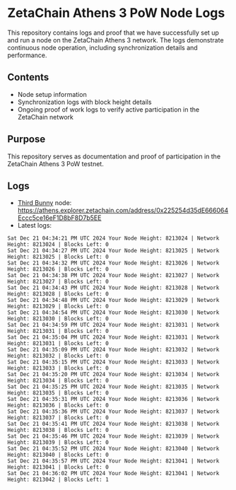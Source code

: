 # ZetaChain Athens 3 PoW Node Logs
This repository contains logs and proof that we have successfully set up and run a node on the ZetaChain Athens 3 network. The logs demonstrate continuous node operation, including synchronization details and performance.

## Contents
- Node setup information
- Synchronization logs with block height details
- Ongoing proof of work logs to verify active participation in the ZetaChain network

## Purpose
This repository serves as documentation and proof of participation in the ZetaChain Athens 3 PoW testnet.

## Logs

- [Third Bunny](https://thirdbunny.xyz/) node: https://athens.explorer.zetachain.com/address/0x225254d35dE666064Eccc5ce16eF1D8bF8D7b5EE
- Latest logs:
```
Sat Dec 21 04:34:21 PM UTC 2024 Your Node Height: 8213024 | Network Height: 8213024 | Blocks Left: 0
Sat Dec 21 04:34:27 PM UTC 2024 Your Node Height: 8213025 | Network Height: 8213025 | Blocks Left: 0
Sat Dec 21 04:34:32 PM UTC 2024 Your Node Height: 8213026 | Network Height: 8213026 | Blocks Left: 0
Sat Dec 21 04:34:38 PM UTC 2024 Your Node Height: 8213027 | Network Height: 8213027 | Blocks Left: 0
Sat Dec 21 04:34:43 PM UTC 2024 Your Node Height: 8213028 | Network Height: 8213028 | Blocks Left: 0
Sat Dec 21 04:34:48 PM UTC 2024 Your Node Height: 8213029 | Network Height: 8213029 | Blocks Left: 0
Sat Dec 21 04:34:54 PM UTC 2024 Your Node Height: 8213030 | Network Height: 8213030 | Blocks Left: 0
Sat Dec 21 04:34:59 PM UTC 2024 Your Node Height: 8213031 | Network Height: 8213031 | Blocks Left: 0
Sat Dec 21 04:35:04 PM UTC 2024 Your Node Height: 8213031 | Network Height: 8213031 | Blocks Left: 0
Sat Dec 21 04:35:09 PM UTC 2024 Your Node Height: 8213032 | Network Height: 8213032 | Blocks Left: 0
Sat Dec 21 04:35:15 PM UTC 2024 Your Node Height: 8213033 | Network Height: 8213033 | Blocks Left: 0
Sat Dec 21 04:35:20 PM UTC 2024 Your Node Height: 8213034 | Network Height: 8213034 | Blocks Left: 0
Sat Dec 21 04:35:25 PM UTC 2024 Your Node Height: 8213035 | Network Height: 8213035 | Blocks Left: 0
Sat Dec 21 04:35:31 PM UTC 2024 Your Node Height: 8213036 | Network Height: 8213036 | Blocks Left: 0
Sat Dec 21 04:35:36 PM UTC 2024 Your Node Height: 8213037 | Network Height: 8213037 | Blocks Left: 0
Sat Dec 21 04:35:41 PM UTC 2024 Your Node Height: 8213038 | Network Height: 8213038 | Blocks Left: 0
Sat Dec 21 04:35:46 PM UTC 2024 Your Node Height: 8213039 | Network Height: 8213039 | Blocks Left: 0
Sat Dec 21 04:35:52 PM UTC 2024 Your Node Height: 8213040 | Network Height: 8213040 | Blocks Left: 0
Sat Dec 21 04:35:57 PM UTC 2024 Your Node Height: 8213041 | Network Height: 8213041 | Blocks Left: 0
Sat Dec 21 04:36:02 PM UTC 2024 Your Node Height: 8213041 | Network Height: 8213042 | Blocks Left: 1
```
